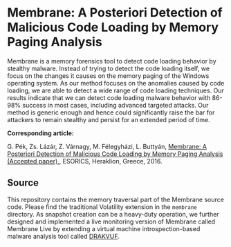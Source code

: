 # Membrane: A Posteriori Detection of Malicious Code Loading by Memory Paging Analysis

Membrane is a memory forensics tool to detect code loading behavior by stealthy malware.
Instead of trying to detect the code loading itself, we focus on the changes
it causes on the memory paging of the Windows operating system. As
our method focuses on the anomalies caused by code loading, we are
able to detect a wide range of code loading techniques. Our results indicate
that we can detect code loading malware behavior with 86-98%
success in most cases, including advanced targeted attacks. Our method
is generic enough and hence could significantly raise the bar for attackers
to remain stealthy and persist for an extended period of time.

**Corresponding article:**

G. Pék, Zs. Lázár, Z. Várnagy, M. Félegyházi, L. Buttyán, [Membrane: A Posteriori Detection of Malicious Code Loading by Memory Paging Analysis (Accepted paper),](http://www.crysys.hu/~pek/pubs/Pek+16ESORICS.pdf), ESORICS, Heraklion, Greece, 2016. 


## Source

This repository contains the memory traversal part of the Membrane source code. Please find the traditional Volatility extension in the `membrane` directory.
As snapshot creation can be a heavy-duty operation, we further designed and implemented a live monitoring version of Membrane called
Membrane Live by extending a virtual machine introspection-based malware analysis tool called [DRAKVUF](https://github.com/tklengyel/drakvuf).


